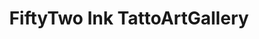 ---
title: "FiftyTwo Ink TattoArtGallery"
url: /eschweiler/fiftytwo-ink-tattoartgallery/
shop: Tattoo
---
